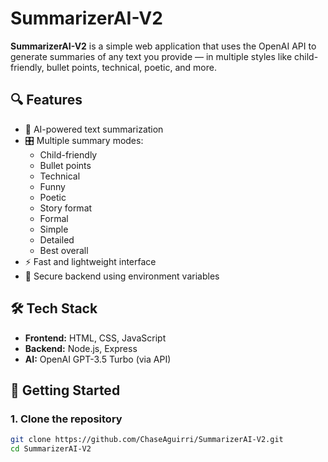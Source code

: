 # SummarizerAI-V2

**SummarizerAI-V2** is a simple web application that uses the OpenAI API to generate summaries of any text you provide — in multiple styles like child-friendly, bullet points, technical, poetic, and more.

## 🔍 Features

- 🧠 AI-powered text summarization
- 🎛️ Multiple summary modes:
  - Child-friendly
  - Bullet points
  - Technical
  - Funny
  - Poetic
  - Story format
  - Formal
  - Simple
  - Detailed
  - Best overall
- ⚡ Fast and lightweight interface
- 🔐 Secure backend using environment variables

## 🛠️ Tech Stack

- **Frontend:** HTML, CSS, JavaScript
- **Backend:** Node.js, Express
- **AI:** OpenAI GPT-3.5 Turbo (via API)

## 🚀 Getting Started

### 1. Clone the repository
```bash
git clone https://github.com/ChaseAguirri/SummarizerAI-V2.git
cd SummarizerAI-V2
